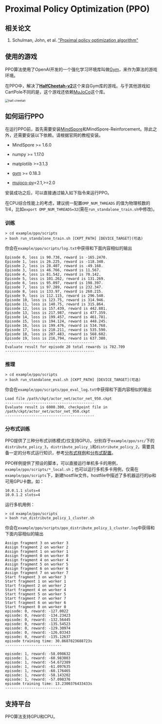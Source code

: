 # Proximal Policy Optimization (PPO)

## 相关论文

1. Schulman, John, et al. ["Proximal policy optimization algorithm"](https://arxiv.org/pdf/1707.06347.pdf)

## 使用的游戏

PPO算法使用了OpenAI开发的一个强化学习环境库叫做[Gym](https://github.com/openai/gym)，来作为算法的游戏环境。

在PPO中，解决了[**HalfCheetah-v2**](https://www.gymlibrary.ml/environments/mujoco/half_cheetah/)这个来自Gym库的游戏。与于其他游戏如CartPole不同的是，这个游戏还依赖[MuJoCo](https://github.com/openai/mujoco-py)这个库。

<img src="../../docs/images/half-cheetah.gif" alt="half-cheetah" style="zoom:67%;" />

## 如何运行PPO

在运行PPO前，首先需要安装[MindSpore](https://www.mindspore.cn/install)和MindSpore-Reinforcement。除此之外，还需要安装以下依赖。请根据官网的教程安装。

- MindSpore >= 1.6.0

- numpy >= 1.17.0
- matplotlib >=3.1.3
- [gym](https://github.com/openai/gym) >= 0.18.3
- [mujoco-py](https://github.com/openai/mujoco-py)<2.1,>=2.0

安装成功之后，可以直接通过输入如下指令来运行PPO。

在CPU综合性能上的考虑，建议统一配置`OMP_NUM_THREADS` 的值为物理核数的1/4，比如`export OMP_NUM_THREADS=32`(需在`run_standalone_train.sh`中修改)。

### 训练

```shell
> cd example/ppo/scripts
> bash run_standalone_train.sh [CKPT_PATH] [DEVICE_TARGET](可选)
```

你会在`example/ppo/scripts/log.txt`中获得和下面内容相似的输出

```shell
Episode 0, loss is 90.738, reward is -165.2470.
Episode 1, loss is 26.225, reward is -118.340.
Episode 2, loss is 28.407, reward is -49.168.
Episode 3, loss is 46.766, reward is 11.567.
Episode 4, loss is 81.542, reward is 70.142.
Episode 5, loss is 101.262, reward is 131.269.
Episode 6, loss is 95.097, reward is 198.397.
Episode 7, loss is 97.289, reward is 232.347.
Episode 8, loss is 133.97, reward is 260.215.
Episode 9, loss is 112.115, reward is 296.540.
Episode 10, loss is 123.75, reward is 314.946.
Episode 11, loss is 140.75, reward is 315.864.
Episode 12, loss is 157.439, reward is 442.881.
Episode 13, loss is 217.987, reward is 477.359.
Episode 14, loss is 199.457, reward is 461.781.
Episode 15, loss is 194.124, reward is 448.245.
Episode 16, loss is 199.476, reward is 534.768.
Episode 17, loss is 210.211, reward is 535.590.
Episode 18, loss is 207.483, reward is 568.602.
Episode 19, loss is 216,794, reward is 637.380.
-----------------------------------------
Evaluate result for episode 20 total rewards is 782.709
-----------------------------------------
```

### 推理

```shell
> cd example/ppo/scripts
> bash run_standalone_eval.sh [CKPT_PATH] [DEVICE_TARGET](可选)
```

你会在`example/ppo/scripts/ppo_eval_log.txt`中获得和下面内容相似的输出

```shell
Load file /path/ckpt/actor_net/actor_net_950.ckpt
-----------------------------------------
Evaluate result is 6000.300, checkpoint file in /path/ckpt/actor_net/actor_net_950.ckpt
-----------------------------------------
```

### 分布式训练

PPO提供了三种分布式训练模式(仅支持GPU)，分别存于`example/ppo/src/`下的`distribute_policy_3`，`distribute_policy_1`和`distribute_policy_2`，需要具备一定的分布式运行知识，参考[分布式样例](https://www.mindspore.cn/tutorials/experts/zh-CN/master/parallel/train_gpu.html)和[分布式配置](https://www.mindspore.cn/docs/zh-CN/master/faq/distributed_parallel.html)。

PPO样例提供了预设的脚本，可以直接运行单机多卡的用例，`example/ppo/scripts/*_local.sh`；也可以运行多机多卡用例，仅需在 `example/ppo/scripts`下，新建hostfile文件。hostfile中描述了多机器运行的ip和可用GPU卡数。如：

```shell
10.0.1.1 slots=4
10.0.1.2 slots=4
```

运行多机用例：

```shell
> cd example/ppo/scripts
> bash run_distribute_policy_1_cluster.sh
```

你会在`example/ppo/scripts/ppo_distribute_policy_1_cluster.log`中获得和下面内容相似的输出

```shell
Assign fragment 3 on worker 3
Assign fragment 2 on worker 2
Assign fragment 1 on worker 1
Assign fragment 0 on worker 0
Assign fragment 4 on worker 4
Assign fragment 5 on worker 5
Assign fragment 6 on worker 6
Assign fragment 7 on worker 7
Start fragment 3 on worker 3
Start fragment 1 on worker 1
Start fragment 2 on worker 2
Start fragment 4 on worker 4
Start fragment 5 on worker 5
Start fragment 7 on worker 7
Start fragment 6 on worker 6
Start fragment 0 on worker 0
episode: 0, reward: -127.0022
episode: 0, reward: -134.23423
episode: 0, reward: -132.56445
episode: 0, reward: -135.54523
episode: 0, reward: -129.30974
episode: 0, reward: -126.03343
episode: 0, reward: -135.12637
episode training time: 30.8687823688723s
--------------------------

episode: 1, reward: -58.098632
episode: 1, reward: -60.983003
episode: 1, reward: -54.672389
episode: 1, reward: -61.097635
episode: 1, reward: -60.176465
episode: 1, reward: -58.143202
episode: 1, reward: -57.098376
episode training time: 13.2300376433433s
--------------------------
```

## 支持平台

PPO算法支持GPU和CPU。
